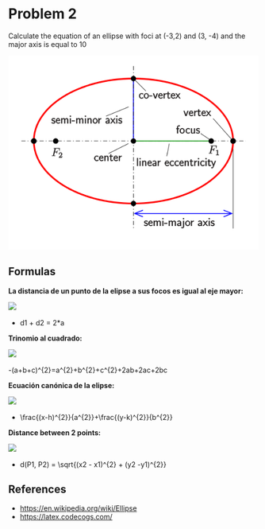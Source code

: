 # Problem 2

Calculate the equation of an ellipse with foci at (-3,2) and (3, -4) and the major axis is equal to 10

![](elipse.png)

## Formulas

**La distancia de un punto de la elipse a sus focos es igual al eje mayor:**

![](https://latex.codecogs.com/png.image?%5Cdpi%7B100%7D%20%5Cbg_white%20d1%20&plus;%20d2%20=%202*a%20)

- d1 + d2 = 2*a

**Trinomio al cuadrado:**

![](https://latex.codecogs.com/png.image?%5Cdpi%7B100%7D%20%5Cbg_white%20(a&plus;b&plus;c)%5E%7B2%7D=a%5E%7B2%7D&plus;b%5E%7B2%7D&plus;c%5E%7B2%7D&plus;2ab&plus;2ac&plus;2bc%20)


-(a+b+c)^{2}=a^{2}+b^{2}+c^{2}+2ab+2ac+2bc

**Ecuación canónica de la elipse:**

![](https://latex.codecogs.com/png.image?%5Cdpi%7B100%7D%20%5Cbg_white%20%5Cfrac%7B(x-h)%5E%7B2%7D%7D%7Ba%5E%7B2%7D%7D&plus;%5Cfrac%7B(y-k)%5E%7B2%7D%7D%7Bb%5E%7B2%7D%7D%20)

- \frac{(x-h)^{2}}{a^{2}}+\frac{(y-k)^{2}}{b^{2}}

**Distance between 2 points:**

![](https://latex.codecogs.com/png.image?%5Cbg_white%20d(P1,%20P2)%20=%20%5Csqrt%7B(x2%20-%20x1)%5E%7B2%7D%20&plus;%20(y2%20-y1)%5E%7B2%7D%7D%20)

- d(P1, P2) = \sqrt{(x2 - x1)^{2} + (y2 -y1)^{2}}

## References

- https://en.wikipedia.org/wiki/Ellipse
- https://latex.codecogs.com/
